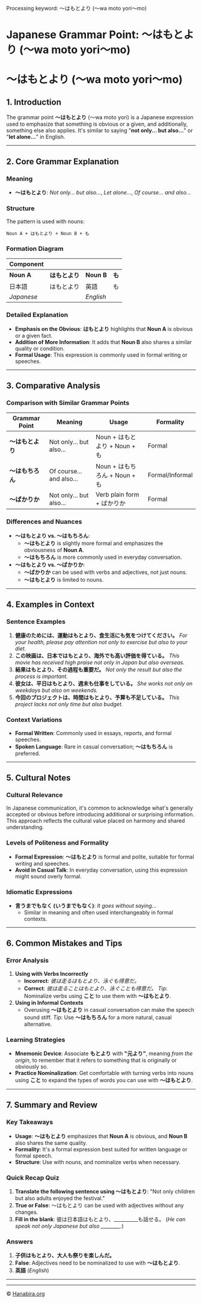 Processing keyword: ～はもとより (〜wa moto yori〜mo)
# Japanese Grammar Point: ～はもとより (〜wa moto yori〜mo)
# ～はもとより (〜wa moto yori〜mo)
## 1. Introduction
The grammar point **～はもとより** (〜wa moto yori) is a Japanese expression used to emphasize that something is obvious or a given, and additionally, something else also applies. It's similar to saying "**not only... but also...**" or "**let alone...**" in English.

---
## 2. Core Grammar Explanation
### Meaning
- **～はもとより**: *Not only... but also...*, *Let alone...*, *Of course... and also...*
### Structure
The pattern is used with nouns:
```
Noun A + はもとより + Noun B + も
```
### Formation Diagram
| **Component** |            |             |         |
|---------------|------------|-------------|---------|
| **Noun A**    | **はもとより** | **Noun B**   | **も**  |
| 日本語         | はもとより     | 英語         | も      |
| *Japanese*    |            | *English*    |        |
### Detailed Explanation
- **Emphasis on the Obvious**: **はもとより** highlights that **Noun A** is obvious or a given fact.
- **Addition of More Information**: It adds that **Noun B** also shares a similar quality or condition.
- **Formal Usage**: This expression is commonly used in formal writing or speeches.
---
## 3. Comparative Analysis
### Comparison with Similar Grammar Points
| Grammar Point   | Meaning                 | Usage              | Formality         |
|-----------------|-------------------------|--------------------|-------------------|
| **～はもとより**   | Not only... but also... | Noun + はもとより + Noun + も | Formal            |
| **～はもちろん**   | Of course... and also... | Noun + はもちろん + Noun + も  | Formal/Informal   |
| **～ばかりか**     | Not only... but also... | Verb plain form + ばかりか | Formal            |
### Differences and Nuances
- **～はもとより vs. ～はもちろん**:
  - **～はもとより** is slightly more formal and emphasizes the obviousness of **Noun A**.
  - **～はもちろん** is more commonly used in everyday conversation.
- **～はもとより vs. ～ばかりか**:
  - **～ばかりか** can be used with verbs and adjectives, not just nouns.
  - **～はもとより** is limited to nouns.
---
## 4. Examples in Context
### Sentence Examples
1. **健康のためには、運動はもとより、食生活にも気をつけてください。**
   *For your health, please pay attention not only to exercise but also to your diet.*
2. **この映画は、日本ではもとより、海外でも高い評価を得ている。**
   *This movie has received high praise not only in Japan but also overseas.*
3. **結果はもとより、その過程も重要だ。**
   *Not only the result but also the process is important.*
4. **彼女は、平日はもとより、週末も仕事をしている。**
   *She works not only on weekdays but also on weekends.*
5. **今回のプロジェクトは、時間はもとより、予算も不足している。**
   *This project lacks not only time but also budget.*
### Context Variations
- **Formal Written**: Commonly used in essays, reports, and formal speeches.
- **Spoken Language**: Rare in casual conversation; **～はもちろん** is preferred.
---
## 5. Cultural Notes
### Cultural Relevance
In Japanese communication, it's common to acknowledge what's generally accepted or obvious before introducing additional or surprising information. This approach reflects the cultural value placed on harmony and shared understanding.
### Levels of Politeness and Formality
- **Formal Expression**: **～はもとより** is formal and polite, suitable for formal writing and speeches.
- **Avoid in Casual Talk**: In everyday conversation, using this expression might sound overly formal.
### Idiomatic Expressions
- **言うまでもなく (いうまでもなく)**: *It goes without saying...*
  - Similar in meaning and often used interchangeably in formal contexts.
---
## 6. Common Mistakes and Tips
### Error Analysis
1. **Using with Verbs Incorrectly**
   - **Incorrect**: *彼は走るはもとより、泳ぐも得意だ。*
   - **Correct**: *彼は走ることはもとより、泳ぐことも得意だ。*
   *Tip*: Nominalize verbs using **こと** to use them with **～はもとより**.
2. **Using in Informal Contexts**
   - Overusing **～はもとより** in casual conversation can make the speech sound stiff.
   *Tip*: Use **～はもちろん** for a more natural, casual alternative.
### Learning Strategies
- **Mnemonic Device**: Associate **もとより** with **"元より"**, meaning *from the origin*, to remember that it refers to something that is originally or obviously so.
- **Practice Nominalization**: Get comfortable with turning verbs into nouns using **こと** to expand the types of words you can use with **～はもとより**.
---
## 7. Summary and Review
### Key Takeaways
- **Usage**: **～はもとより** emphasizes that **Noun A** is obvious, and **Noun B** also shares the same quality.
- **Formality**: It's a formal expression best suited for written language or formal speech.
- **Structure**: Use with nouns, and nominalize verbs when necessary.
### Quick Recap Quiz
1. **Translate the following sentence using ～はもとより**:
   "Not only children but also adults enjoyed the festival."
2. **True or False**: ～はもとより can be used with adjectives without any changes.
3. **Fill in the blank**:
   彼は日本語はもとより、__________も話せる。
   (*He can speak not only Japanese but also ________.*)
### Answers
1. **子供はもとより、大人も祭りを楽しんだ。**
2. **False**: Adjectives need to be nominalized to use with **～はもとより**.
3. **英語** (*English*)
---


---

© [Hanabira.org](https://hanabira.org)
